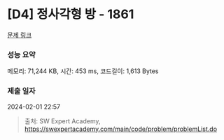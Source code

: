 # [D4] 정사각형 방 - 1861 

[문제 링크](https://swexpertacademy.com/main/code/problem/problemDetail.do?contestProbId=AV5LtJYKDzsDFAXc) 

### 성능 요약

메모리: 71,244 KB, 시간: 453 ms, 코드길이: 1,613 Bytes

### 제출 일자

2024-02-01 22:57



> 출처: SW Expert Academy, https://swexpertacademy.com/main/code/problem/problemList.do